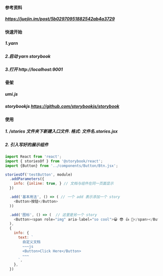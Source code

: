 #### 参考资料
  ##### https://juejin.im/post/5b02970951882542ab4a3729
#### 快速开始
  ##### 1.yarn
  ##### 2.启动 yarn storybook
  ##### 3.打开 http://localhost:9001
  
#### 骨架
  ##### umi.js 
  ##### storybookjs https://github.com/storybookjs/storybook

#### 使用
  ##### 1. /stories 文件夹下新建入口文件. 格式: 文件名.stories.jsx
  ##### 2. 引入写好的展示组件 
  ``` js
  import React from 'react';
  import { storiesOf } from '@storybook/react';
  import {Button} from '../components/Button/Btn.jsx';

  storiesOf('testButton', module)
    .addParameters({
      info: {inline: true, } // 文档与组件在同一页面显示
    })

    .add('基本用法', () => ( // 一个 add 表示添加一个 story
      <Button>按钮</Button>
    ))

    .add('图标', () => (  // 这里是另一个 story
      <Button><span role="img" aria-label="so cool">😀 😎 👍 💯</span></Button>
    ), 
    {
      info: {
        text: `
          自定义文档
          ~~~js
          <Button>Click Here</Button>
          ~~~
        `,
      },
    })
  ```